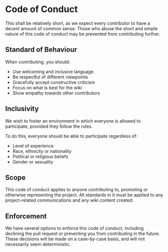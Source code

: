 # Code of Conduct

This shall be relatively short, as we expect every contributor to have a decent amount of common sense. Those who abuse the short and simple nature of this code of conduct may be prevented from contributing further.

## Standard of Behaviour

When contributing, you should:
* Use welcoming and inclusive language.
* Be respectful of different viewpoints
* Gracefully accept constructive criticism
* Focus on what is best for the wiki
* Show empathy towards other contributors

## Inclusivity

We wish to foster an environment in which everyone is allowed to participate, provided they follow the rules.

To do this, everyone should be able to participate regardless of:
* Level of experience
* Race, ethnicity or nationality
* Political or religious beliefs
* Gender or sexuality

## Scope

This code of conduct applies to anyone contributing to, promoting or otherwise representing the project. All standards in it must be applied to any project-related communications and any wiki content created.

## Enforcement

We have several options to enforce this code of conduct, including declining the pull request or preventing you from contributing in the future. These decisions will be made on a case-by-case basis, and will not necessarily seem deterministic.


